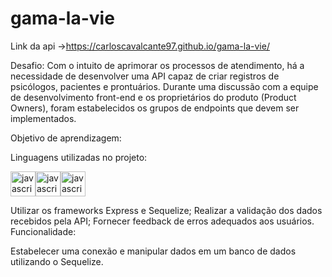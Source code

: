 # gama-la-vie

          
          
Link da api ->https://carloscavalcante97.github.io/gama-la-vie/


Desafio: Com o intuito de aprimorar os processos de atendimento, há a necessidade de desenvolver uma API capaz de criar registros de psicólogos, pacientes e prontuários. Durante uma discussão com a equipe de desenvolvimento front-end e os proprietários do produto (Product Owners), foram estabelecidos os grupos de endpoints que devem ser implementados.

Objetivo de aprendizagem:

Linguagens utilizadas no projeto:

<img src="https://cdn.jsdelivr.net/gh/devicons/devicon/icons/nodejs/nodejs-plain.svg" alt="javascript" width="40" height="40" style="max-width: 100%;" /><img src="https://cdn.jsdelivr.net/gh/devicons/devicon/icons/javascript/javascript-original.svg" alt="javascript" width="40" height="40" style="max-width: 100%;" /><img src="https://cdn.jsdelivr.net/gh/devicons/devicon/icons/mysql/mysql-original-wordmark.svg" alt="javascript" width="40" height="40" style="max-width: 100%;" />

Utilizar os frameworks Express e Sequelize;
Realizar a validação dos dados recebidos pela API;
Fornecer feedback de erros adequados aos usuários.
Funcionalidade:

Estabelecer uma conexão e manipular dados em um banco de dados utilizando o Sequelize.
